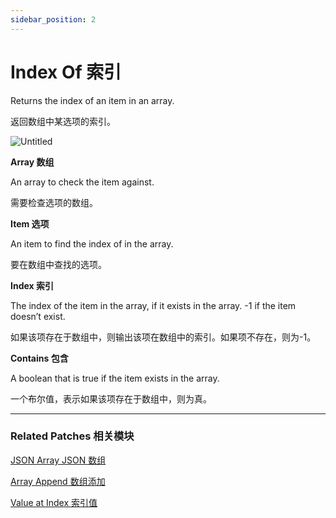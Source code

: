 ```yaml
---
sidebar_position: 2
---
```


# Index Of 索引

Returns the index of an item in an array.

返回数组中某选项的索引。

![Untitled](https://s3.us-west-2.amazonaws.com/secure.notion-static.com/d4a16178-085d-43b3-bf07-d34561e2b4c5/Untitled.png?X-Amz-Algorithm=AWS4-HMAC-SHA256&X-Amz-Content-Sha256=UNSIGNED-PAYLOAD&X-Amz-Credential=AKIAT73L2G45EIPT3X45%2F20220602%2Fus-west-2%2Fs3%2Faws4_request&X-Amz-Date=20220602T164555Z&X-Amz-Expires=86400&X-Amz-Signature=c6f5c01cf1af595eaa1245e68b52ba57bcab08cb1f247c9f133b7deeea9664d7&X-Amz-SignedHeaders=host&response-content-disposition=filename%20%3D%22Untitled.png%22&x-id=GetObject)

**Array 数组**

An array to check the item against.

需要检查选项的数组。

**Item 选项**

An item to find the index of in the array.

要在数组中查找的选项。

**Index 索引**

The index of the item in the array, if it exists in the array. -1 if the item doesn’t exist.

如果该项存在于数组中，则输出该项在数组中的索引。如果项不存在，则为-1。

**Contains 包含**

A boolean that is true if the item exists in the array.

一个布尔值，表示如果该项存在于数组中，则为真。

------

### Related Patches 相关模块

[JSON Array JSON 数组](./JSON%20Array)

[Array Append 数组添加](./Array%20Append)

[Value at Index 索引值](./Value%20at%20Index)
